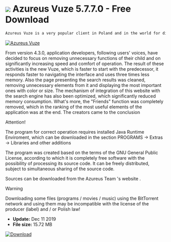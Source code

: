 # ![](https://cdn.softexe.net/static/icon/b/azureus-vuze-10772.png) Azureus Vuze 5.7.7.0 - Free Download

```sh
Azureus Vuze is a very popular client in Poland and in the world for direct file exchange in the form of P2P, an alternative to the official BitTorrent. Just like the official application, after installing it automatically identifies clicks on special links so-called. torrents, which hide the files to be downloaded. Azureus Vuze allows you to download multiple files at once, queue tasks, prioritize and get instant access to the most important information about the downloaded torrent.
```
[![Azureus Vuze](https:https://tse1.mm.bing.net/th?id=OIP.OFMQKTRlbdq21Ad598hkTgHaD4&pid=Api)](https://softexe.net/win/internet/torrent-client/azureus-vuze:pRggb.html)

From version 4.3.0, application developers, following users' voices, have decided to focus on removing unnecessary functions of their child and on significantly increasing speed and comfort of operation. The result of these activities is the new Vuze, which is faster to start with the predecessor, it responds faster to navigating the interface and uses three times less memory. Also the page presenting the search results was cleaned, removing unnecessary elements from it and displaying the most important ones with color or size. The mechanism of integration of this website with the search engine has also been optimized, which significantly reduced memory consumption. What's more, the "Friends" function was completely removed, which in the ranking of the most useful elements of the application was at the end. The creators came to the conclusion
 
 Attention!
 
 The program for correct operation requires installed Java Runtime Enviroment, which can be downloaded in the section PROGRAMS -&gt; Extras -&gt; Libraries and other additions
 
 The program was created based on the terms of the GNU General Public License, according to which it is completely free software with the possibility of processing its source code. It can be freely distributed, subject to simultaneous sharing of the source code. 
 
 Sources can be downloaded from the Azureus Team 's website .
 
 
 
 
 Warning
 
  
 Downloading some files (programs / movies / music) using the BitTorrent network and using them may be incompatible with the license of the producer (label) and / or Polish law!


- **Update:** Dec 11 2019
- **File size:** 15.72 MB

[![Download](https://cdn.softexe.net/static/img/download.png)](https://softexe.net/win/internet/torrent-client/azureus-vuze:pRggb.html)

